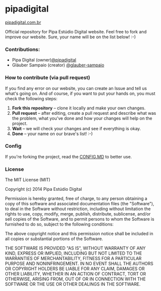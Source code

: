 pipadigital
===========

<a href="http://pipadigital.com.br">pipadigital.com.br</a>
<br/> 

Official repository for Pipa Estúdio Digital website.
Feel free to fork and improve our website.
Sure, your name will be on the list below! :-)

### Contributions:
* Pipa Digital (owner)<a href="https://github.com/pipadigital">@pipadigital</a>
* Gláuber Sampaio (creator) <a href="http://github.com/glauber-sampaio">@glauber-sampaio</a>

### How to contribute (via pull request)

If you find any error on our website, you can create an Issue and tell us what's going on.
And of course, if you want to put your hands on, you must check the following steps:

1. <b>Fork this repository</b> – clone it locally and make your own changes.
2. <b>Pull request</b> – after editing, create a pull request and describe what was the problem, what you've done and how your changes will help on the project.
3. <b>Wait</b> – we will check your changes and see if everything is okay.
4. <b>Done</b> – your name on our brave's list! :-)



### Config

If you're forking the project, read the <a href="https://github.com/pipadigital/pipadigital/blob/master/config.md">CONFIG.MD</a> to better use.



### License

The MIT License (MIT)

Copyright (c) 2014 Pipa Estúdio Digital

Permission is hereby granted, free of charge, to any person obtaining a copy
of this software and associated documentation files (the "Software"), to deal
in the Software without restriction, including without limitation the rights
to use, copy, modify, merge, publish, distribute, sublicense, and/or sell
copies of the Software, and to permit persons to whom the Software is
furnished to do so, subject to the following conditions:

The above copyright notice and this permission notice shall be included in all
copies or substantial portions of the Software.

THE SOFTWARE IS PROVIDED "AS IS", WITHOUT WARRANTY OF ANY KIND, EXPRESS OR
IMPLIED, INCLUDING BUT NOT LIMITED TO THE WARRANTIES OF MERCHANTABILITY,
FITNESS FOR A PARTICULAR PURPOSE AND NONINFRINGEMENT. IN NO EVENT SHALL THE
AUTHORS OR COPYRIGHT HOLDERS BE LIABLE FOR ANY CLAIM, DAMAGES OR OTHER
LIABILITY, WHETHER IN AN ACTION OF CONTRACT, TORT OR OTHERWISE, ARISING FROM,
OUT OF OR IN CONNECTION WITH THE SOFTWARE OR THE USE OR OTHER DEALINGS IN THE
SOFTWARE.
